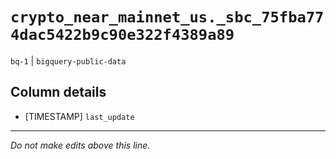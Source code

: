 # `crypto_near_mainnet_us._sbc_75fba774dac5422b9c90e322f4389a89`
`bq-1` | `bigquery-public-data`

## Column details
* [TIMESTAMP] `last_update`

-------------------------------------------------------------------------------
*Do not make edits above this line.*
